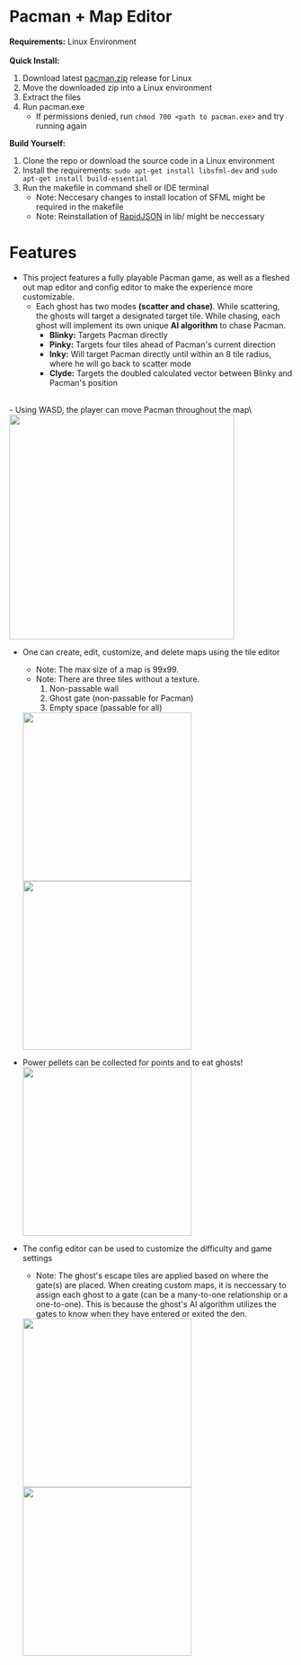# Pacman + Map Editor

<b>Requirements:</b> Linux Environment
<br>
<br>
<b>Quick Install:</b>
<br>
1. Download latest <a href="https://github.com/JJDOESIT/pacman/releases/tag/v1.0.0">pacman.zip</a> release for Linux
2. Move the downloaded zip into a Linux environment
3. Extract the files
4. Run pacman.exe
    * If permissions denied, run ```chmod 700 <path to pacman.exe>``` and try running again



<b>Build Yourself:</b>
<br>
1. Clone the repo or download the source code in a Linux environment
2.  Install the requirements: ```sudo apt-get install libsfml-dev``` and ```sudo apt-get install build-essential```
3. Run the makefile in command shell or IDE terminal
    - Note: Neccesary changes to install location of SFML might be required in the makefile
    - Note: Reinstallation of <a href="https://github.com/Tencent/rapidjson">RapidJSON</a> in lib/ might be neccessary

# Features

- This project features a fully playable Pacman game, as well as a fleshed out map editor and config editor to make the experience more customizable.
   - Each ghost has two modes <b>(scatter and chase)</b>. While scattering, the ghosts will target a designated target tile. While chasing, each ghost will implement its own unique <b>AI algorithm</b> to chase Pacman.
        - <b>Blinky:</b> Targets Pacman directly
        - <b>Pinky:</b> Targets four tiles ahead of Pacman's current direction
        - <b>Inky:</b> Will target Pacman directly until within an 8 tile radius, where he will go back to scatter mode
        - <b>Clyde:</b> Targets the doubled calculated vector between Blinky and Pacman's position
<br>
- Using WASD, the player can move Pacman throughout the map\
   <img src="https://github.com/JJDOESIT/pacman/assets/138625553/357a207d-e6d3-4e00-b956-1b3fe970f55f" width="400">

- One can create, edit, customize, and delete maps using the tile editor
   - Note: The max size of a map is 99x99.
   - Note: There are three tiles without a texture.
        1. Non-passable wall
        2. Ghost gate (non-passable for Pacman)
        3. Empty space (passable for all)
   <img src="https://github.com/JJDOESIT/pacman/assets/138625553/4ca9f7ae-540e-4ad1-b539-6065b0c280df" width="300">
   <img src="https://github.com/JJDOESIT/pacman/assets/138625553/d2a8091a-00ad-4574-b2d5-3746af669e69" width="300">

- Power pellets can be collected for points and to eat ghosts!\
   <img src="https://github.com/JJDOESIT/pacman/assets/138625553/31a07626-63d4-40bb-8937-c83a737f56e9" width="300">

- The config editor can be used to customize the difficulty and game settings
  - Note: The ghost's escape tiles are applied based on where the gate(s) are placed. When creating custom maps, it is neccessary to assign each ghost to a gate (can be a many-to-one relationship or a one-to-one). This is because the ghost's AI algorithm utilizes the gates to know when they have entered or exited the den.
   <img src="https://github.com/JJDOESIT/pacman/assets/138625553/6dd7332d-951f-4a08-81e0-0878603a4176" width="300">
   <img src="https://github.com/JJDOESIT/pacman/assets/138625553/350f27b4-ebe7-4e31-8390-d347a9178262" width="300">

